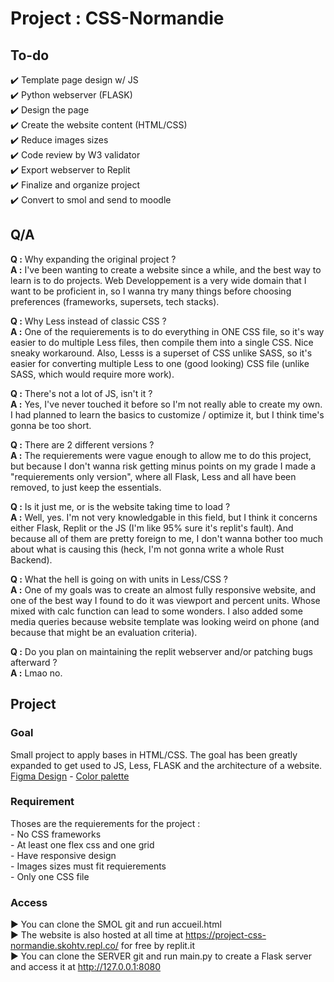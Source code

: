 # Project : CSS-Normandie


## To-do
✔️ Template page design w/ JS<br/>
✔️ Python webserver (FLASK)<br/>
✔️ Design the page<br/>
✔️ Create the website content (HTML/CSS)<br/>
✔️ Reduce images sizes<br/>
✔️ Code review by W3 validator<br/>
✔️ Export webserver to Replit<br/>
✔️ Finalize and organize project<br/>
✔️ Convert to smol and send to moodle<br/>


## Q/A
__Q :__ Why expanding the original project ?<br/>
__A :__ I've been wanting to create a website since a while, and the best way to learn is to do projects. Web Developpement is a very wide domain that I want to be proficient in, so I wanna try many things before choosing preferences (frameworks, supersets, tech stacks).<br/>

__Q :__ Why Less instead of classic CSS ?<br/>
__A :__ One of the requierements is to do everything in ONE CSS file, so it's way easier to do multiple Less files, then compile them into a single CSS. Nice sneaky workaround. Also, Lesss is a superset of CSS unlike SASS, so it's easier for converting multiple Less to one (good looking) CSS file (unlike SASS, which would require more work).<br/>

__Q :__ There's not a lot of JS, isn't it ?<br/>
__A :__ Yes, I've never touched it before so I'm not really able to create my own. I had planned to learn the basics to customize / optimize it, but I think time's gonna be too short.<br/>

__Q :__ There are 2 different versions ?<br/>
__A :__ The requierements were vague enough to allow me to do this project, but because I don't wanna risk getting minus points on my grade I made a "requierements only version", where all Flask, Less and all have been removed, to just keep the essentials.<br/>

__Q :__ Is it just me, or is the website taking time to load ?<br/>
__A :__ Well, yes. I'm not very knowledgable in this field, but I think it concerns either Flask, Replit or the JS (I'm like 95% sure it's replit's fault). And because all of them are pretty foreign to me, I don't wanna bother too much about what is causing this (heck, I'm not gonna write a whole Rust Backend).<br/>

__Q :__ What the hell is going on with units in Less/CSS ?<br/>
__A :__ One of my goals was to create an almost fully responsive website, and one of the best way I found to do it was viewport and percent units. Whose mixed with calc function can lead to some wonders. I also added some media queries because website template was looking weird on phone (and because that might be an evaluation criteria).<br/>

__Q :__ Do you plan on maintaining the replit webserver and/or patching bugs afterward ?<br/>
__A :__ Lmao no.<br/>




## Project

### Goal
Small project to apply bases in HTML/CSS. The goal has been greatly expanded to get used to JS, Less, FLASK and the architecture of a website.<br>
[Figma Design](https://www.figma.com/file/0cB3RNgtH0aoNngx5zdrXc) - [Color palette](https://coolors.co/252525-4f4f4f-8d91c7-b0daf1-ddfcad)

### Requirement
Thoses are the requierements for the project :<br/>
\- No CSS frameworks<br/>
\- At least one flex css and one grid<br/>
\- Have responsive design<br/>
\- Images sizes must fit requierements<br/>
\- Only one CSS file<br/>

### Access
▶️ You can clone the SMOL git and run accueil.html<br/>
▶️ The website is also hosted at all time at https://project-css-normandie.skohtv.repl.co/ for free by replit.it<br/>
▶️ You can clone the SERVER git and run main.py to create a Flask server and access it at http://127.0.0.1:8080<br/>
